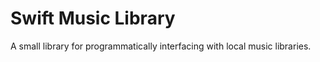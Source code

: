 # Swift Music Library

A small library for programmatically interfacing with local music libraries.
